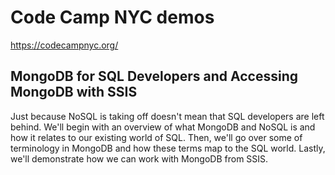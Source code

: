 # Code Camp NYC demos

https://codecampnyc.org/

<h2>MongoDB for SQL Developers and Accessing MongoDB with SSIS</h2>

Just because NoSQL is taking off doesn't mean that SQL developers are left behind.  We'll begin with an overview of what MongoDB and NoSQL is and how it relates to our existing world of SQL.  Then, we'll go over some of terminology in MongoDB and how these terms map to the SQL world.  Lastly, we'll demonstrate how we can work with MongoDB from SSIS.

